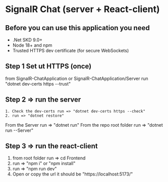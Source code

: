 # SignalR Chat (server + React-client)

## Before you can use this application you need 
 * .Net SKD 9.0+
 * Node 18+ and npm
 * Trusted HTTPS dev certificate (for secure WebSockets)

## Step 1 Set ut HTTPS (once)
from  SignalR-ChatApplication or SignalR-ChatApplication/Server 
run "dotnet dev-certs https --trust"

## Step 2 => run the server
    1. Check the dev-certs run => "dotnet dev-certs https --check"
    2. run => "dotnet restore"

  From the Server run => "dotnet run"
  From the repo root folder run => "dotnet run --Server"

## Step 3 => run the react-client
  1. from root folder run => cd Frontend
  2. run => "npm i" or "npm install"
  3. run => "npm run dev"
  4. Open or copy the url it should be "https://localhost:5173/"
